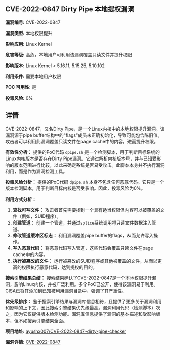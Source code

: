 ## CVE-2022-0847 Dirty Pipe 本地提权漏洞

**漏洞编号:** CVE-2022-0847

**漏洞类型:** 本地权限提升

**影响应用:** Linux Kernel

**危害等级:** 高危，本地用户可利用该漏洞覆盖只读文件并提升权限

**影响版本:** Linux Kernel < 5.16.11, 5.15.25, 5.10.102

**利用条件:** 需要本地用户权限

**POC 可用性:** 是

**投毒风险:** 0%

## 详情

CVE-2022-0847，又名Dirty Pipe，是一个Linux内核中的本地权限提升漏洞。该漏洞源于pipe buffer结构中的"flags"成员未正确初始化，导致可能包含陈旧值。攻击者可以利用此漏洞覆盖只读文件在page cache中的内容，进而提升权限。

**有效性分析：**
提供的PoC代码 `dpipe.sh` 是一个检测脚本，用于判断目标系统的Linux内核版本是否存在Dirty Pipe漏洞。它通过解析内核版本号，并与已知受影响的版本范围进行比较，以此来确定系统是否易受攻击。此脚本本身并不执行漏洞利用，而是作为漏洞检测工具。

**投毒风险分析：**
提供的PoC代码 `dpipe.sh` 本身不包含任何恶意代码。它只是一个版本检测脚本，用于判断目标内核是否受影响。因此，投毒风险为0%。

**利用方式分析：**
1.  **查找可写文件：** 攻击者首先需要找到一个具有适当权限但内容可以被覆盖的文件（例如，SUID程序）。
2.  **创建管道：** 创建一个管道，并通过`splice`系统调用将只读文件数据注入管道。
3.  **修改管道缓冲区标志：** 利用漏洞覆盖pipe buffer的flags，从而允许写入操作。
4.  **写入恶意代码：** 将恶意代码写入管道，这些代码会覆盖只读文件在page cache中的内容。
5.  **执行被篡改的文件：** 运行被篡改的SUID程序或其他被覆盖的文件，从而以更高的权限执行恶意代码，达到提权的目的。

**搜索引擎结果总结：**
搜索结果确认了CVE-2022-0847是一个本地权限提升漏洞，影响Linux内核，并被广泛利用。多个PoC已公开，使得该漏洞易于利用。CISA已将其添加到已知被利用漏洞目录中，强调了其严重性。

**优先级排序：**
鉴于搜索引擎结果与漏洞库信息相符，且提供了更多关于漏洞利用和影响的上下文，因此搜索引擎结果优先级最高。漏洞利用代码（检测脚本）次之，因为它仅提供版本检测功能。漏洞库信息提供了漏洞的基本描述和受影响版本，但不如搜索引擎结果全面。

**项目地址:** [ayushx007/CVE-2022-0847-dirty-pipe-checker](https://github.com/ayushx007/CVE-2022-0847-dirty-pipe-checker)

**漏洞详情:** [CVE-2022-0847](https://nvd.nist.gov/vuln/detail/CVE-2022-0847)